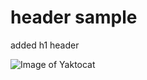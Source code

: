 # header sample

added h1 header

![Image of Yaktocat](https://octodex.github.com/images/yaktocat.png)
